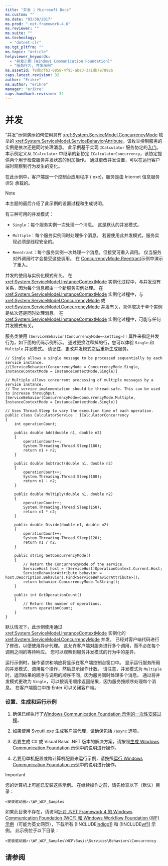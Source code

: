 ```yaml
---
title: "并发 | Microsoft Docs"
ms.custom: ""
ms.date: "03/30/2017"
ms.prod: ".net-framework-4.6"
ms.reviewer: ""
ms.suite: ""
ms.technology: 
  - "dotnet-clr"
ms.tgt_pltfrm: ""
ms.topic: "article"
helpviewer_keywords: 
  - "并发示例 [Windows Communication Foundation]"
  - "服务行为, 并发示例"
ms.assetid: f8dbdfb3-6858-4f95-abe3-3a1db7878926
caps.latest.revision: 32
author: "Erikre"
ms.author: "erikre"
manager: "erikre"
caps.handback.revision: 32
---
```

# 并发
“并发”示例演示如何使用具有 <xref:System.ServiceModel.ConcurrencyMode> 枚举的 <xref:System.ServiceModel.ServiceBehaviorAttribute>，该枚举控制服务的实例是依次还是同时处理消息。  此示例基于实现 `ICalculator` 服务协定的[入门](../../../../docs/framework/wcf/samples/getting-started-sample.md)。  本示例定义从 `ICalculator` 中继承的新协定 `ICalculatorConcurrency`，该协定提供两个用于检查服务并发状态的附加操作。  通过更改并发设置，可以在运行客户端时观察到行为发生的变化。  
  
 在此示例中，客户端是一个控制台应用程序 \(.exe\)，服务是由 Internet 信息服务 \(IIS\) 承载的。  
  
> [!NOTE]
>  本主题的最后介绍了此示例的设置过程和生成说明。  
  
 有三种可用的并发模式：  
  
-   `Single`：每个服务实例一次处理一个消息。  这是默认的并发模式。  
  
-   `Multiple`：每个服务实例同时处理多个消息。  若要使用此并发模式，服务实现必须是线程安全的。  
  
-   `Reentrant`：每个服务实例一次处理一个消息，但接受可重入调用。  仅当服务对外调用时才会接受这些调用。  在 [ConcurrencyMode.Reentrant](../../../../docs/framework/wcf/samples/concurrencymode-reentrant.md)示例中演示了重入。  
  
 并发的使用与实例化模式有关。  在 <xref:System.ServiceModel.InstanceContextMode> 实例化过程中，与并发没有关系，因为每个消息都由一个新服务实例处理。  在 <xref:System.ServiceModel.InstanceContextMode> 实例化过程中，与 <xref:System.ServiceModel.ConcurrencyMode> 或 <xref:System.ServiceModel.ConcurrencyMode> 并发有关，具体取决于单个实例是依次还是同时处理消息。  在 <xref:System.ServiceModel.InstanceContextMode> 实例化过程中，可能与任何并发模式有关。  
  
 服务类使用 `[ServiceBehavior(ConcurrencyMode=<setting>)]` 属性来指定并发行为，如下面的代码示例所示。  通过更换注释掉的行，您可以体验 `Single` 和 `Multiple` 并发模式。  请记住，更改并发模式之后重新生成服务。  
  
```  
// Single allows a single message to be processed sequentially by each service instance.  
//[ServiceBehavior(ConcurrencyMode = ConcurrencyMode.Single, InstanceContextMode = InstanceContextMode.Single)]  
  
// Multiple allows concurrent processing of multiple messages by a service instance.  
// The service implementation should be thread-safe. This can be used to increase throughput.  
[ServiceBehavior(ConcurrencyMode=ConcurrencyMode.Multiple, InstanceContextMode = InstanceContextMode.Single)]  
  
// Uses Thread.Sleep to vary the execution time of each operation.  
public class CalculatorService : ICalculatorConcurrency  
{  
    int operationCount;  
  
    public double Add(double n1, double n2)  
    {  
        operationCount++;  
        System.Threading.Thread.Sleep(180);  
        return n1 + n2;  
    }  
  
    public double Subtract(double n1, double n2)  
    {  
        operationCount++;  
        System.Threading.Thread.Sleep(100);  
        return n1 - n2;  
    }  
  
    public double Multiply(double n1, double n2)  
    {  
        operationCount++;  
        System.Threading.Thread.Sleep(150);  
        return n1 * n2;  
    }  
  
    public double Divide(double n1, double n2)  
    {  
        operationCount++;  
        System.Threading.Thread.Sleep(120);  
        return n1 / n2;  
    }  
  
    public string GetConcurrencyMode()  
    {     
        // Return the ConcurrencyMode of the service.  
        ServiceHost host = (ServiceHost)OperationContext.Current.Host;  
        ServiceBehaviorAttribute behavior = host.Description.Behaviors.Find<ServiceBehaviorAttribute>();  
        return behavior.ConcurrencyMode.ToString();  
    }  
  
    public int GetOperationCount()  
    {     
        // Return the number of operations.  
        return operationCount;  
    }  
}  
```  
  
 默认情况下，此示例使用通过 <xref:System.ServiceModel.InstanceContextMode> 实例化的 <xref:System.ServiceModel.ConcurrencyMode> 并发。  已经对客户端代码进行了修改，以便使用异步代理。  这允许客户端对服务进行多个调用，而不必在每个调用之间的等待响应。  您可以观察到服务并发模式的行为中的差异。  
  
 运行示例时，操作请求和响应将显示在客户端控制台窗口中。  显示运行服务所用的并发模式、调用每个操作，然后显示操作计数。  请注意，并发模式为 `Multiple` 时，返回结果的顺序与调用的顺序不同，因为服务同时处理多个消息。  通过将并发模式更改为 `Single`，可以按调用顺序返回结果，因为服务按顺序处理每个消息。  在客户端窗口中按 Enter 可以关闭客户端。  
  
### 设置、生成和运行示例  
  
1.  确保已经执行了[Windows Communication Foundation 示例的一次性安装过程](../../../../docs/framework/wcf/samples/one-time-setup-procedure-for-the-wcf-samples.md)。  
  
2.  如果使用 Svcutil.exe 生成客户端代理，请确保包括 `/async` 选项。  
  
3.  若要生成 C\# 或 Visual Basic .NET 版本的解决方案，请按照[生成 Windows Communication Foundation 示例](../../../../docs/framework/wcf/samples/building-the-samples.md)中的说明进行操作。  
  
4.  若要用单机配置或跨计算机配置来运行示例，请按照[运行 Windows Communication Foundation 示例](../../../../docs/framework/wcf/samples/running-the-samples.md)中的说明进行操作。  
  
> [!IMPORTANT]
>  您的计算机上可能已安装这些示例。  在继续操作之前，请先检查以下（默认）目录：  
>   
>  `<安装驱动器>:\WF_WCF_Samples`  
>   
>  如果此目录不存在，请访问[针对 .NET Framework 4 的 Windows Communication Foundation \(WCF\) 和 Windows Workflow Foundation \(WF\) 示例](http://go.microsoft.com/fwlink/?LinkId=150780)（可能为英文网页），下载所有 [!INCLUDE[indigo1](../../../../includes/indigo1-md.md)] 和 [!INCLUDE[wf1](../../../../includes/wf1-md.md)] 示例。  此示例位于以下目录：  
>   
>  `<安装驱动器>:\WF_WCF_Samples\WCF\Basic\Services\Behaviors\Concurrency`  
  
## 请参阅